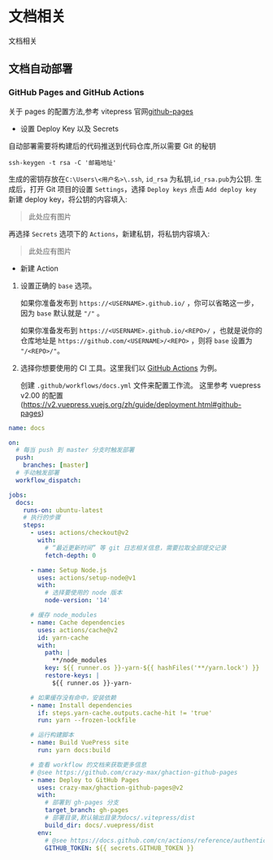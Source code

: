 # 文档相关

文档相关

## 文档自动部署

### GitHub Pages and GitHub Actions

关于 pages 的配置方法,参考 vitepress 官网[github-pages](https://vitepress.vuejs.org/guide/deploy.html#github-pages)

- 设置 Deploy Key 以及 Secrets

自动部署需要将构建后的代码推送到代码仓库,所以需要 Git 的秘钥

```shell
ssh-keygen -t rsa -C '邮箱地址'
```

生成的密钥存放在`C:\Users\<用户名>\.ssh`, `id_rsa` 为私钥,`id_rsa.pub`为公钥.
生成后，打开 Git 项目的设置 `Settings`，选择 `Deploy keys` 点击 `Add deploy key` 新建 deploy key，将公钥的内容填入:

> 此处应有图片

再选择 `Secrets` 选项下的 `Actions`，新建私钥，将私钥内容填入:

> 此处应有图片

- 新建 Action

1. 设置正确的 `base` 选项。

   如果你准备发布到 `https://<USERNAME>.github.io/` ，你可以省略这一步，因为 `base` 默认就是 `"/"` 。

   如果你准备发布到 `https://<USERNAME>.github.io/<REPO>/` ，也就是说你的仓库地址是 `https://github.com/<USERNAME>/<REPO>` ，则将 `base` 设置为 `"/<REPO>/"`。

2. 选择你想要使用的 CI 工具。这里我们以 [GitHub Actions](https://github.com/features/actions) 为例。

   创建 `.github/workflows/docs.yml` 文件来配置工作流。
   这里参考 vuepress v2.00 的配置(https://v2.vuepress.vuejs.org/zh/guide/deployment.html#github-pages)

```yml
name: docs

on:
  # 每当 push 到 master 分支时触发部署
  push:
    branches: [master]
  # 手动触发部署
  workflow_dispatch:

jobs:
  docs:
    runs-on: ubuntu-latest
    # 执行的步骤
    steps:
      - uses: actions/checkout@v2
        with:
          # “最近更新时间” 等 git 日志相关信息，需要拉取全部提交记录
          fetch-depth: 0

      - name: Setup Node.js
        uses: actions/setup-node@v1
        with:
          # 选择要使用的 node 版本
          node-version: '14'

      # 缓存 node_modules
      - name: Cache dependencies
        uses: actions/cache@v2
        id: yarn-cache
        with:
          path: |
            **/node_modules
          key: ${{ runner.os }}-yarn-${{ hashFiles('**/yarn.lock') }}
          restore-keys: |
            ${{ runner.os }}-yarn-

      # 如果缓存没有命中，安装依赖
      - name: Install dependencies
        if: steps.yarn-cache.outputs.cache-hit != 'true'
        run: yarn --frozen-lockfile

      # 运行构建脚本
      - name: Build VuePress site
        run: yarn docs:build

      # 查看 workflow 的文档来获取更多信息
      # @see https://github.com/crazy-max/ghaction-github-pages
      - name: Deploy to GitHub Pages
        uses: crazy-max/ghaction-github-pages@v2
        with:
          # 部署到 gh-pages 分支
          target_branch: gh-pages
          # 部署目录,默认输出目录为docs/.vitepress/dist
          build_dir: docs/.vuepress/dist
        env:
          # @see https://docs.github.com/cn/actions/reference/authentication-in-a-workflow#about-the-github_token-secret
          GITHUB_TOKEN: ${{ secrets.GITHUB_TOKEN }}
```

